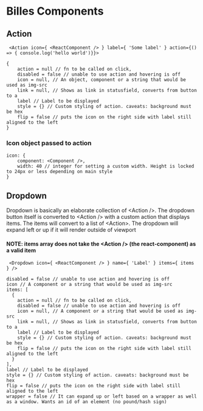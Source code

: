 # Billes Components
## Action
```
 <Action icon={ <ReactComponent /> } label={ 'Some label' } action={() => { console.log('hello world')}}>
```
```
{
    action = null // fn to be called on click,
    disabled = false // unable to use action and hovering is off
    icon = null, // An object, component or a string that would be used as img-src
    link = null, // Shows as link in statusfield, converts from button to a
    label // Label to be displayed
    style = {} // Custom styling of action. caveats: background must be hex
    flip = false // puts the icon on the right side with label still aligned to the left 
}
```
### Icon object passed to action
```
icon: {
    component: <Component />,
    width: 40 // integer for setting a custom width. Height is locked to 24px or less depending on main style
}
```
## Dropdown
Dropdown is basically an elaborate collection of \<Action />.
The dropdown button itself is converted to \<Action /> with a custom action that displays items. The items will convert to a list of \<Action>.
The dropdown will expand left or up if it will render outside of viewport
#### NOTE: items array does not take the \<Action /> (the react-component) as a valid item
```
 <Dropdown icon={ <ReactComponent /> } name={ 'Label' } items={ items } />
```
```
disabled = false // unable to use action and hovering is off
icon // A component or a string that would be used as img-src
items: [
  {
    action = null // fn to be called on click,
    disabled = false // unable to use action and hovering is off
    icon = null, // A component or a string that would be used as img-src
    link = null, // Shows as link in statusfield, converts from button to a
    label // Label to be displayed
    style = {} // Custom styling of action. caveats: background must be hex
    flip = false // puts the icon on the right side with label still aligned to the left 
  }
],
label // Label to be displayed
style = {} // Custom styling of action. caveats: background must be hex
flip = false // puts the icon on the right side with label still aligned to the left 
wrapper = false // It can expand up or left based on a wrapper as well as a window. Wants an id of an element (no pound/hash sign)
```
